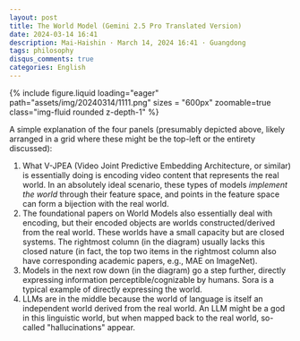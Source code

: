 ```yaml
---
layout: post
title: The World Model (Gemini 2.5 Pro Translated Version)
date: 2024-03-14 16:41
description: Mai-Haishin · March 14, 2024 16:41 · Guangdong
tags: philosophy
disqus_comments: true
categories: English
---
```


{% include figure.liquid loading="eager" path="assets/img/20240314/1111.png" sizes = "600px" zoomable=true class="img-fluid rounded z-depth-1" %}

A simple explanation of the four panels (presumably depicted above, likely arranged in a grid where these might be the top-left or the entirety discussed):

1.  What V-JPEA (Video Joint Predictive Embedding Architecture, or similar) is essentially doing is encoding video content that represents the real world. In an absolutely ideal scenario, these types of models *implement the world* through their feature space, and points in the feature space can form a bijection with the real world.
2.  The foundational papers on World Models also essentially deal with encoding, but their encoded objects are worlds constructed/derived from the real world. These worlds have a small capacity but are closed systems. The rightmost column (in the diagram) usually lacks this closed nature (in fact, the top two items in the rightmost column also have corresponding academic papers, e.g., MAE on ImageNet).
3.  Models in the next row down (in the diagram) go a step further, directly expressing information perceptible/cognizable by humans. Sora is a typical example of directly expressing the world.
4.  LLMs are in the middle because the world of language is itself an independent world derived from the real world. An LLM might be a god in this linguistic world, but when mapped back to the real world, so-called "hallucinations" appear.